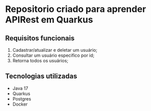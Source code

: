 # Repositorio criado para aprender APIRest em Quarkus

## Requisitos funcionais
1. Cadastrar/atualizar e deletar um usuário;
2. Consultar um usuário especifico por id;
3. Retorna todos os usuários;

## Tecnologias utilizadas
- Java 17
- Quarkus
- Postgres
- Docker
